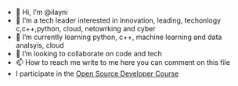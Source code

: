 - 👋 Hi, I’m @ilayni
- 👀 I’m a tech leader interested in innovation, leading, techonlogy c,c++,python, cloud, netowrking and cyber
- 🌱 I’m currently learning python, c++, machine learning and data analsyis, cloud
- 💞️ I’m looking to collaborate on code and tech 
- 📫 How to reach me write to me here you can comment on this file
- I participate in the [Open Source Developer Course](https://osdc.code-maven.com/osdc-2023-01-public/)


<!---
ilayni/ilayni is a ✨ special ✨ repository because its `README.md` (this file) appears on your GitHub profile.
You can click the Preview link to take a look at your changes.
--->
